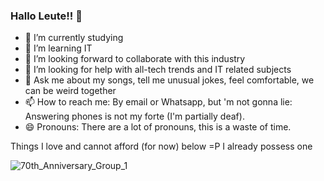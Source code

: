 ### Hallo Leute!! 👋

- 🔭 I’m currently studying
- 🌱 I’m learning IT
- 👯 I’m looking forward to collaborate with this industry
- 🤔 I’m looking for help with all-tech trends and IT related subjects
- 💬 Ask me about my songs, tell me unusual jokes, feel comfortable, we can be weird together
- 📫 How to reach me: By email or Whatsapp, but 'm not gonna lie: Answering phones is not my forte (I'm partially deaf).
- 😄 Pronouns: There are a lot of pronouns, this is a waste of time.


Things I love and cannot afford (for now) below =P I already possess one

![70th_Anniversary_Group_1](https://github.com/NandoBaroni/NandoBaroni/assets/169039071/b163bdd4-b25d-411a-a711-06451cf27557)


<!--
**NandoBaroni/NandoBaroni** is a ✨ _special_ ✨ repository because its `README.md` (this file) appears on your GitHub profile.
